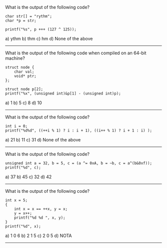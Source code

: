 What is the output of the following code?

	char str[] = "rythm";
	char *p = str;

	printf("%s", p +++ (127 ^ 125));

a) ythm
b) thm
c) hm
d) None of the above

--------------------------------------------------------------------------------

What is the output of the following code when compiled on an 64-bit machine?

	struct node {
		char val;
		void* ptr;
	};

	struct node p[2];
	printf("%x", (unsigned int)&p[1] - (unsigned int)p);

a) 1
b) 5
c) 8
d) 10

--------------------------------------------------------------------------------

What is the output of the following code?

	int i = 0;
	printf("%d%d", ((++i % 1) ? i : i + 1), ((i++ % 1) ? i + 1 : i) );

a) 21
b) 11
c) 31
d) None of the above

--------------------------------------------------------------------------------

What is the output of the following code?

	unsigned int a = 32, b = 5, c = (a ^= 0xA, b = ~b, c = a^(b&0xf));
	printf("%d", c);

a) 37
b) 45
c) 32
d) 42

--------------------------------------------------------------------------------

What is the output of the following code?

	int x = 5;
	{
		int x = x == ++x, y = x;
		y = x++;
		printf("%d %d ", x, y);
	}
	printf("%d", x);

a) 1 0 6
b) 2 1 5
c) 2 0 5
d) NOTA

--------------------------------------------------------------------------------

